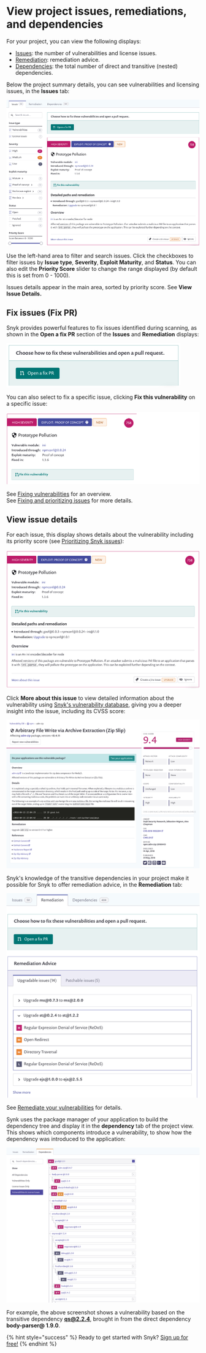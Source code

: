 # View project issues, remediations, and dependencies

For your project, you can view the following displays:

* [Issues](view-project-issues-remediations-and-dependencies.md): the number of vulnerabilities and license issues.
* [Remediation](view-project-issues-remediations-and-dependencies.md): remediation advice.
* [Dependencies](view-project-issues-remediations-and-dependencies.md): the total number of direct and transitive \(nested\) dependencies.

Below the project summary details, you can see vulnerabilities and licensing issues, in the **Issues** tab:

![](../../.gitbook/assets/image7.png)

Use the left-hand area to filter and search issues. Click the checkboxes to filter issues by **Issue type**, **Severity**, **Exploit Maturity**, and **Status**. You can also edit the **Priority Score** slider to change the range displayed \(by default this is set from 0 - 1000\).

Issues details appear in the main area, sorted by priority score. See **View Issue Details.**

## Fix issues \(Fix PR\)

Snyk provides powerful features to fix issues identified during scanning, as shown in the **Open a fix PR** section of the **Issues** and **Remediation** displays:

![](../../.gitbook/assets/image27.png)

You can also select to fix a specific issue, clicking **Fix this vulnerability** on a specific issue:

![](../../.gitbook/assets/image26.png)

See [Fixing vulnerabilities](https://docs.snyk.io/snyk-open-source/open-source-basics/fixing-vulnerabilities) for an overview.  
See [Fixing and prioritizing issues](https://docs.snyk.io/fixing-and-prioritizing-issues) for more details.

## View issue details

For each issue, this display shows details about the vulnerability including its priority score \(see [Prioritizing Snyk issues](https://docs.snyk.io/fixing-and-prioritizing-issues/starting-to-fix-vulnerabilities/snyk-priority-score)\):

![](../../.gitbook/assets/image12.png)

Click **More about this issue** to view detailed information about the vulnerability using [Snyk's vulnerability database](https://snyk.io/product/vulnerability-database/), giving you a deeper insight into the issue, including its CVSS score:

![](../../.gitbook/assets/image15.png)

Snyk's knowledge of the transitive dependencies in your project make it possible for Snyk to offer remediation advice, in the **Remediation** tab:

![](../../.gitbook/assets/image19.png)

See [Remediate your vulnerabilities](https://docs.snyk.io/fixing-and-prioritizing-issues/issue-management/remediate-your-vulnerabilities) for details.

Synk uses the package manager of your application to build the dependency tree and display it in the **dependency** tab of the project view. This shows which components introduce a vulnerability, to show how the dependency was introduced to the application:

![](../../.gitbook/assets/image23.png)

For example, the above screenshot shows a vulnerability based on the transitive dependency **qs@2.2.4**, brought in from the direct dependency **body-parser@ 1.9.0**.

{% hint style="success" %}
Ready to get started with Snyk? [Sign up for free!](https://snyk.io/login?cta=sign-up&loc=footer&page=support_docs_page)
{% endhint %}

